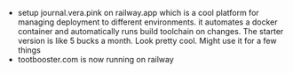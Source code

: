 *   setup journal.vera.pink on railway.app which is a cool platform for managing deployment to different environments. it automates a docker container and automatically runs build toolchain on changes. The starter version is like 5 bucks a month. Look pretty cool. Might use it for a few things
*   tootbooster.com is now running on railway